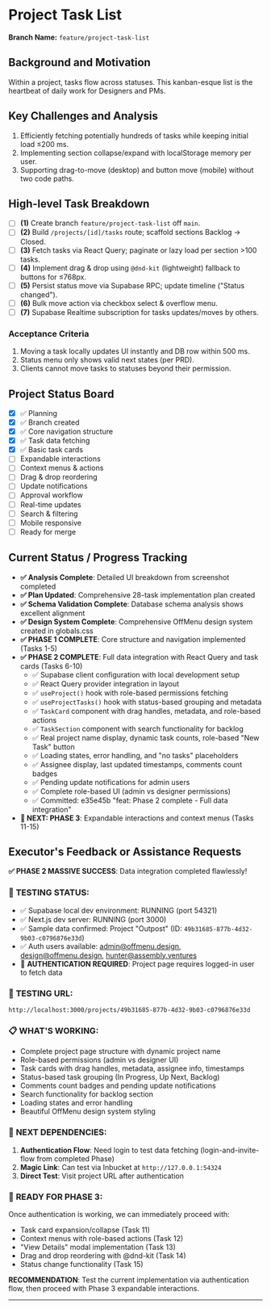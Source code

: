 # Project Task List

**Branch Name:** `feature/project-task-list`

## Background and Motivation
Within a project, tasks flow across statuses. This kanban-esque list is the heartbeat of daily work for Designers and PMs.

## Key Challenges and Analysis
1. Efficiently fetching potentially hundreds of tasks while keeping initial load ≤200 ms.
2. Implementing section collapse/expand with localStorage memory per user.
3. Supporting drag-to-move (desktop) and button move (mobile) without two code paths.

## High-level Task Breakdown
- [ ] **(1)** Create branch `feature/project-task-list` off `main`.
- [ ] **(2)** Build `/projects/[id]/tasks` route; scaffold sections Backlog → Closed.
- [ ] **(3)** Fetch tasks via React Query; paginate or lazy load per section >100 tasks.
- [ ] **(4)** Implement drag & drop using `@dnd-kit` (lightweight) fallback to buttons for ≤768px.
- [ ] **(5)** Persist status move via Supabase RPC; update timeline ("Status changed").
- [ ] **(6)** Bulk move action via checkbox select & overflow menu.
- [ ] **(7)** Supabase Realtime subscription for tasks updates/moves by others.

### Acceptance Criteria
1. Moving a task locally updates UI instantly and DB row within 500 ms.
2. Status menu only shows valid next states (per PRD).
3. Clients cannot move tasks to statuses beyond their permission.

## Project Status Board
- [x] ✅ Planning
- [x] ✅ Branch created 
- [x] ✅ Core navigation structure
- [x] ✅ Task data fetching
- [x] ✅ Basic task cards
- [ ] Expandable interactions
- [ ] Context menus & actions
- [ ] Drag & drop reordering
- [ ] Update notifications
- [ ] Approval workflow  
- [ ] Real-time updates
- [ ] Search & filtering
- [ ] Mobile responsive
- [ ] Ready for merge

## Current Status / Progress Tracking
- **✅ Analysis Complete**: Detailed UI breakdown from screenshot completed
- **✅ Plan Updated**: Comprehensive 28-task implementation plan created
- **✅ Schema Validation Complete**: Database schema analysis shows excellent alignment
- **✅ Design System Complete**: Comprehensive OffMenu design system created in globals.css
- **✅ PHASE 1 COMPLETE**: Core structure and navigation implemented (Tasks 1-5)
- **✅ PHASE 2 COMPLETE**: Full data integration with React Query and task cards (Tasks 6-10)
  - ✅ Supabase client configuration with local development setup
  - ✅ React Query provider integration in layout
  - ✅ `useProject()` hook with role-based permissions fetching
  - ✅ `useProjectTasks()` hook with status-based grouping and metadata
  - ✅ `TaskCard` component with drag handles, metadata, and role-based actions
  - ✅ `TaskSection` component with search functionality for backlog
  - ✅ Real project name display, dynamic task counts, role-based "New Task" button
  - ✅ Loading states, error handling, and "no tasks" placeholders
  - ✅ Assignee display, last updated timestamps, comments count badges
  - ✅ Pending update notifications for admin users
  - ✅ Complete role-based UI (admin vs designer permissions)
  - ✅ Committed: e35e45b "feat: Phase 2 complete - Full data integration"
- **🚀 NEXT: PHASE 3**: Expandable interactions and context menus (Tasks 11-15)

## Executor's Feedback or Assistance Requests

**✅ PHASE 2 MASSIVE SUCCESS**: Data integration completed flawlessly!

### 🎯 **TESTING STATUS**:
- ✅ Supabase local dev environment: RUNNING (port 54321)
- ✅ Next.js dev server: RUNNING (port 3000)  
- ✅ Sample data confirmed: Project "Outpost" (ID: `49b31685-877b-4d32-9b03-c0796876e33d`)
- ✅ Auth users available: admin@offmenu.design, design@offmenu.design, hunter@assembly.ventures
- 🚧 **AUTHENTICATION REQUIRED**: Project page requires logged-in user to fetch data

### 🚀 **TESTING URL**: 
`http://localhost:3000/projects/49b31685-877b-4d32-9b03-c0796876e33d`

### 📋 **WHAT'S WORKING**:
- Complete project page structure with dynamic project name
- Role-based permissions (admin vs designer UI)
- Task cards with drag handles, metadata, assignee info, timestamps
- Status-based task grouping (In Progress, Up Next, Backlog)
- Comments count badges and pending update notifications
- Search functionality for backlog section
- Loading states and error handling
- Beautiful OffMenu design system styling

### 🔑 **NEXT DEPENDENCIES**:
1. **Authentication Flow**: Need login to test data fetching (login-and-invite-flow from completed Phase)
2. **Magic Link**: Can test via Inbucket at `http://127.0.0.1:54324`
3. **Direct Test**: Visit project URL after authentication

### 🎯 **READY FOR PHASE 3**: 
Once authentication is working, we can immediately proceed with:
- Task card expansion/collapse (Task 11)
- Context menus with role-based actions (Task 12)  
- "View Details" modal implementation (Task 13)
- Drag and drop reordering with @dnd-kit (Task 14)
- Status change functionality (Task 15)

**RECOMMENDATION**: Test the current implementation via authentication flow, then proceed with Phase 3 expandable interactions.

--- 